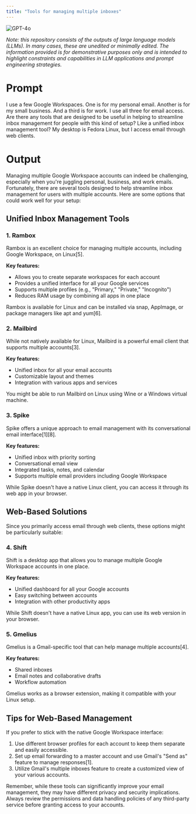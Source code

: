 ```yaml
---
title: "Tools for managing multiple inboxes"
---
```

![GPT-4o](https://img.shields.io/badge/GPT--4o-3333FF?style=for-the-badge&logo=openai&logoColor=white)



*Note: this repository consists of the outputs of large language models (LLMs). In many cases, these are unedited or minimally edited. The information provided is for demonstrative purposes only and is intended to highlight constraints and capabilities in LLM applications and prompt engineering strategies.*


# Prompt

I use a few Google Workspaces. One is for my personal email. Another is for my small business. And a third is for work. I use all three for email access. Are there any tools that are designed to be useful in helping to streamline inbox management for people with this kind of setup? Like a unified inbox management tool? My desktop is Fedora Linux, but I access email through web clients.
# Output

Managing multiple Google Workspace accounts can indeed be challenging, especially when you're juggling personal, business, and work emails. Fortunately, there are several tools designed to help streamline inbox management for users with multiple accounts. Here are some options that could work well for your setup:

## Unified Inbox Management Tools

### 1. Rambox

Rambox is an excellent choice for managing multiple accounts, including Google Workspace, on Linux[5].

**Key features:**
- Allows you to create separate workspaces for each account
- Provides a unified interface for all your Google services
- Supports multiple profiles (e.g., "Primary," "Private," "Incognito")
- Reduces RAM usage by combining all apps in one place

Rambox is available for Linux and can be installed via snap, AppImage, or package managers like apt and yum[6].

### 2. Mailbird

While not natively available for Linux, Mailbird is a powerful email client that supports multiple accounts[3].

**Key features:**
- Unified inbox for all your email accounts
- Customizable layout and themes
- Integration with various apps and services

You might be able to run Mailbird on Linux using Wine or a Windows virtual machine.

### 3. Spike

Spike offers a unique approach to email management with its conversational email interface[1][8].

**Key features:**
- Unified inbox with priority sorting
- Conversational email view
- Integrated tasks, notes, and calendar
- Supports multiple email providers including Google Workspace

While Spike doesn't have a native Linux client, you can access it through its web app in your browser.

## Web-Based Solutions

Since you primarily access email through web clients, these options might be particularly suitable:

### 4. Shift

Shift is a desktop app that allows you to manage multiple Google Workspace accounts in one place.

**Key features:**
- Unified dashboard for all your Google accounts
- Easy switching between accounts
- Integration with other productivity apps

While Shift doesn't have a native Linux app, you can use its web version in your browser.

### 5. Gmelius

Gmelius is a Gmail-specific tool that can help manage multiple accounts[4].

**Key features:**
- Shared inboxes
- Email notes and collaborative drafts
- Workflow automation

Gmelius works as a browser extension, making it compatible with your Linux setup.

## Tips for Web-Based Management

If you prefer to stick with the native Google Workspace interface:

1. Use different browser profiles for each account to keep them separate and easily accessible.
2. Set up email forwarding to a master account and use Gmail's "Send as" feature to manage responses[1].
3. Utilize Gmail's multiple inboxes feature to create a customized view of your various accounts.

Remember, while these tools can significantly improve your email management, they may have different privacy and security implications. Always review the permissions and data handling policies of any third-party service before granting access to your accounts.

 